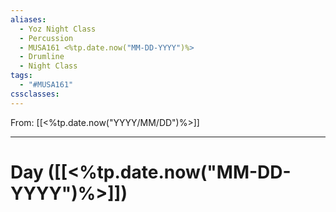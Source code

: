 ```yaml
---
aliases:
  - Yoz Night Class
  - Percussion
  - MUSA161 <%tp.date.now("MM-DD-YYYY")%>
  - Drumline
  - Night Class
tags:
  - "#MUSA161"
cssclasses:
---
```

From: [[<%tp.date.now("YYYY/MM/DD")%>]]

------
# Day  ([[<%tp.date.now("MM-DD-YYYY")%>]]) 

